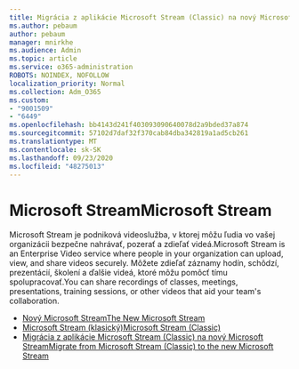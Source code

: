 ```yaml
---
title: Migrácia z aplikácie Microsoft Stream (Classic) na nový Microsoft Stream
ms.author: pebaum
author: pebaum
manager: mnirkhe
ms.audience: Admin
ms.topic: article
ms.service: o365-administration
ROBOTS: NOINDEX, NOFOLLOW
localization_priority: Normal
ms.collection: Adm_O365
ms.custom:
- "9001509"
- "6449"
ms.openlocfilehash: bb4143d241f403093090640078d2a9bded37a874
ms.sourcegitcommit: 57102d7daf32f370cab84dba342819a1ad5cb261
ms.translationtype: MT
ms.contentlocale: sk-SK
ms.lasthandoff: 09/23/2020
ms.locfileid: "48275013"
---
```

# <a name="microsoft-stream"></a><span data-ttu-id="dc013-102">Microsoft Stream</span><span class="sxs-lookup"><span data-stu-id="dc013-102">Microsoft Stream</span></span>

<span data-ttu-id="dc013-103">Microsoft Stream je podniková videoslužba, v ktorej môžu ľudia vo vašej organizácii bezpečne nahrávať, pozerať a zdieľať videá.</span><span class="sxs-lookup"><span data-stu-id="dc013-103">Microsoft Stream is an Enterprise Video service where people in your organization can upload, view, and share videos securely.</span></span> <span data-ttu-id="dc013-104">Môžete zdieľať záznamy hodín, schôdzí, prezentácií, školení a ďalšie videá, ktoré môžu pomôcť tímu spolupracovať.</span><span class="sxs-lookup"><span data-stu-id="dc013-104">You can share recordings of classes, meetings, presentations, training sessions, or other videos that aid your team's collaboration.</span></span>  

- [<span data-ttu-id="dc013-105">Nový Microsoft Stream</span><span class="sxs-lookup"><span data-stu-id="dc013-105">The New Microsoft Stream</span></span>](https://docs.microsoft.com/stream/new-stream)
- [<span data-ttu-id="dc013-106">Microsoft Stream (klasický)</span><span class="sxs-lookup"><span data-stu-id="dc013-106">Microsoft Stream (Classic)</span></span>](https://docs.microsoft.com/stream/overview)
- [<span data-ttu-id="dc013-107">Migrácia z aplikácie Microsoft Stream (Classic) na nový Microsoft Stream</span><span class="sxs-lookup"><span data-stu-id="dc013-107">Migrate from Microsoft Stream (Classic) to the new Microsoft Stream</span></span>](https://docs.microsoft.com/stream/classic-migration)